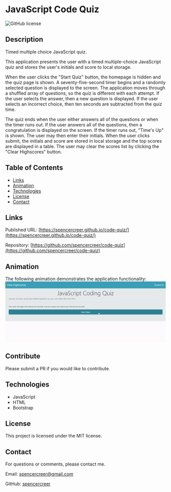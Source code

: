 # JavaScript Code Quiz
![GitHub license](https://img.shields.io/badge/license-MIT-blue.svg)

## Description
Timed multiple choice JavaScript quiz.

This application presents the user with a timed multiple-choice JavaScript quiz and stores the user's initials and score to local storage.

When the user clicks the "Start Quiz" button, the homepage is hidden and the quiz page is shown. A seventy-five-second timer begins and a randomly selected question is displayed to the screen. The application moves through a shuffled array of questions, so the quiz is different with each attempt. If the user selects the answer, then a new question is displayed. If the user selects an incorrect choice, then ten seconds are subtracted from the quiz time.

The quiz ends when the user either answers all of the questions or when the timer runs out. If the user answers all of the questions, then a congratulation is displayed on the screen. If the timer runs out, "Time's Up" is shown. The user may then enter their initials. When the user clicks submit, the initials and score are stored in local storage and the top scores are displayed in a table. The user may clear the scores list by clicking the "Clear Highscores" button.

## Table of Contents
* [Links](#links)
* [Animation](#animation) 
 * [Technologies](#technologies)  
 * [License](#license)
* [Contact](#contact)

## Links
Published URL: [https://spencercreer.github.io/code-quiz/](https://spencercreer.github.io/code-quiz/)

Repository: [https://github.com/spencercreer/code-quiz](https://github.com/spencercreer/code-quiz)

## Animation
The following animation demonstrates the application functionality:
![JavaScript Code Quiz animation](./assets/JavaScript_Quiz.gif)

## Contribute
Please submit a PR if you would like to contribute.

## Technologies
 * JavaScript
 * HTML
 * Bootstrap

## License
This project is licensed under the MIT license.

## Contact
For questions or comments, please contact me.

Email: <a href="mailto: spencercreer@gmail.com" target="_blank">spencercreer@gmail.com</a>

GitHub: [spencercreer](https://github.com/spencercreer/)
